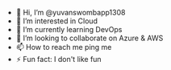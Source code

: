 - 👋 Hi, I’m @yuvanswombapp1308
- 👀 I’m interested in Cloud
- 🌱 I’m currently learning DevOps
- 💞️ I’m looking to collaborate on Azure & AWS
- 📫 How to reach me ping me
- ⚡ Fun fact: I don't like fun

<!---
yuvanswombapp1308/yuvanswombapp1308 is a ✨ special ✨ repository because its `README.md` (this file) appears on your GitHub profile.
You can click the Preview link to take a look at your changes.
--->
